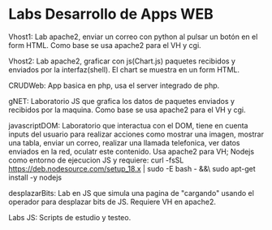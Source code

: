 # Labs Desarrollo de Apps WEB

Vhost1: Lab apache2, enviar un correo con python al pulsar un botón en el form HTML. Como base se usa apache2 para el VH y cgi.

Vhost2: Lab apache2, graficar con js(Chart.js) paquetes recibidos y enviados por la interfaz(shell). El chart se muestra en un form HTML.

CRUDWeb: App basica en php, usa el server integrado de php.

gNET: Laboratorio JS que grafica los datos de paquetes enviados y recibidos por la maquina. Como base se usa apache2 para el VH y cgi.

javascriptDOM: Laboratorio que interactua con el DOM, tiene en cuenta inputs del usuario para realizar acciones como mostrar una imagen, mostrar una tabla, enviar un correo, realizar una llamada telefonica, ver datos enviados en la red, oculatr este contenido. Usa apache2 para VH; Nodejs como entorno de ejecucion JS y requiere:
curl -fsSL https://deb.nodesource.com/setup_18.x | sudo -E bash - &&\ sudo apt-get install -y nodejs

desplazarBits: Lab en JS que simula una pagina de "cargando" usando el operador para desplazar bits de JS. Requiere VH en apache2.

Labs JS: Scripts de estudio y testeo.
